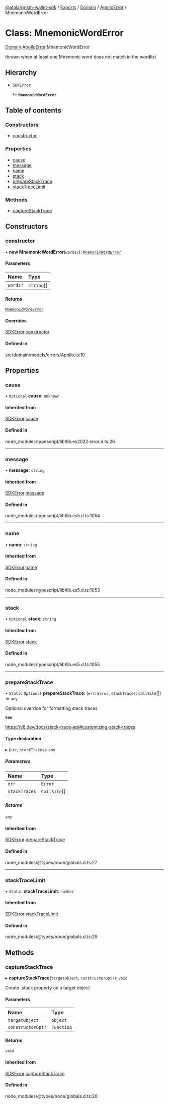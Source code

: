 [@atala/prism-wallet-sdk](../README.md) / [Exports](../modules.md) / [Domain](../modules/Domain.md) / [ApolloError](../modules/Domain.ApolloError.md) / MnemonicWordError

# Class: MnemonicWordError

[Domain](../modules/Domain.md).[ApolloError](../modules/Domain.ApolloError.md).MnemonicWordError

thrown when at least one Mnemonic word does not match in the wordlist

## Hierarchy

- [`SDKError`](Domain.CommonError.SDKError.md)

  ↳ **`MnemonicWordError`**

## Table of contents

### Constructors

- [constructor](Domain.ApolloError.MnemonicWordError.md#constructor)

### Properties

- [cause](Domain.ApolloError.MnemonicWordError.md#cause)
- [message](Domain.ApolloError.MnemonicWordError.md#message)
- [name](Domain.ApolloError.MnemonicWordError.md#name)
- [stack](Domain.ApolloError.MnemonicWordError.md#stack)
- [prepareStackTrace](Domain.ApolloError.MnemonicWordError.md#preparestacktrace)
- [stackTraceLimit](Domain.ApolloError.MnemonicWordError.md#stacktracelimit)

### Methods

- [captureStackTrace](Domain.ApolloError.MnemonicWordError.md#capturestacktrace)

## Constructors

### constructor

• **new MnemonicWordError**(`words?`): [`MnemonicWordError`](Domain.ApolloError.MnemonicWordError.md)

#### Parameters

| Name | Type |
| :------ | :------ |
| `words?` | `string`[] |

#### Returns

[`MnemonicWordError`](Domain.ApolloError.MnemonicWordError.md)

#### Overrides

[SDKError](Domain.CommonError.SDKError.md).[constructor](Domain.CommonError.SDKError.md#constructor)

#### Defined in

[src/domain/models/errors/Apollo.ts:10](https://github.com/hyperledger/identus-edge-agent-sdk-ts/blob/c632f0efed4b3d905476bd3d4312ebd50a8d0a12/src/domain/models/errors/Apollo.ts#L10)

## Properties

### cause

• `Optional` **cause**: `unknown`

#### Inherited from

[SDKError](Domain.CommonError.SDKError.md).[cause](Domain.CommonError.SDKError.md#cause)

#### Defined in

node_modules/typescript/lib/lib.es2022.error.d.ts:26

___

### message

• **message**: `string`

#### Inherited from

[SDKError](Domain.CommonError.SDKError.md).[message](Domain.CommonError.SDKError.md#message)

#### Defined in

node_modules/typescript/lib/lib.es5.d.ts:1054

___

### name

• **name**: `string`

#### Inherited from

[SDKError](Domain.CommonError.SDKError.md).[name](Domain.CommonError.SDKError.md#name)

#### Defined in

node_modules/typescript/lib/lib.es5.d.ts:1053

___

### stack

• `Optional` **stack**: `string`

#### Inherited from

[SDKError](Domain.CommonError.SDKError.md).[stack](Domain.CommonError.SDKError.md#stack)

#### Defined in

node_modules/typescript/lib/lib.es5.d.ts:1055

___

### prepareStackTrace

▪ `Static` `Optional` **prepareStackTrace**: (`err`: `Error`, `stackTraces`: `CallSite`[]) => `any`

Optional override for formatting stack traces

**`See`**

https://v8.dev/docs/stack-trace-api#customizing-stack-traces

#### Type declaration

▸ (`err`, `stackTraces`): `any`

##### Parameters

| Name | Type |
| :------ | :------ |
| `err` | `Error` |
| `stackTraces` | `CallSite`[] |

##### Returns

`any`

#### Inherited from

[SDKError](Domain.CommonError.SDKError.md).[prepareStackTrace](Domain.CommonError.SDKError.md#preparestacktrace)

#### Defined in

node_modules/@types/node/globals.d.ts:27

___

### stackTraceLimit

▪ `Static` **stackTraceLimit**: `number`

#### Inherited from

[SDKError](Domain.CommonError.SDKError.md).[stackTraceLimit](Domain.CommonError.SDKError.md#stacktracelimit)

#### Defined in

node_modules/@types/node/globals.d.ts:29

## Methods

### captureStackTrace

▸ **captureStackTrace**(`targetObject`, `constructorOpt?`): `void`

Create .stack property on a target object

#### Parameters

| Name | Type |
| :------ | :------ |
| `targetObject` | `object` |
| `constructorOpt?` | `Function` |

#### Returns

`void`

#### Inherited from

[SDKError](Domain.CommonError.SDKError.md).[captureStackTrace](Domain.CommonError.SDKError.md#capturestacktrace)

#### Defined in

node_modules/@types/node/globals.d.ts:20
